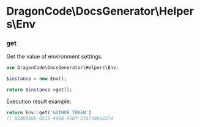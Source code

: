 # DragonCode\DocsGenerator\Helpers\Env

### get

Get the value of environment settings.

```php
use DragonCode\DocsGenerator\Helpers\Env;

$instance = new Env();

return $instance->get();
```


Execution result example:

```php
return Env::get('GITHUB_TOKEN')
// 02d95b05-0515-4480-91bf-37a7c86e2274
```


